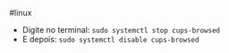 #linux

- Digite no terminal: `sudo systemctl stop cups-browsed`
- E depois: `sudo systemctl disable cups-browsed`